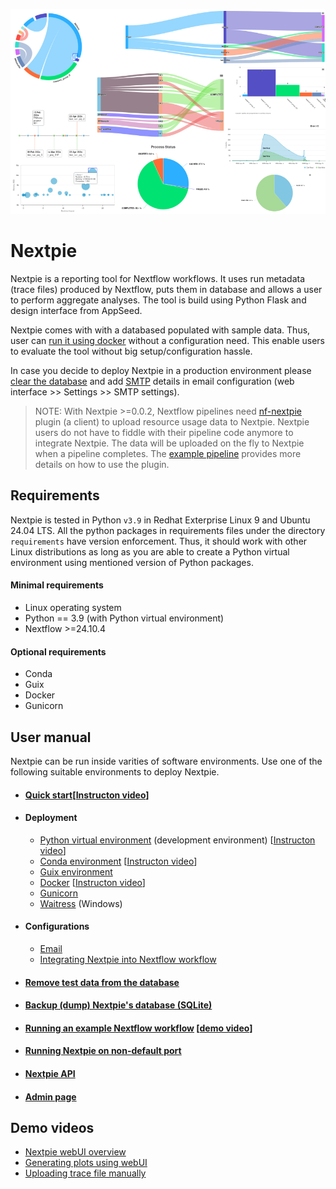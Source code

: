 ![](assets/images/nextpie-plots.png)
# Nextpie

Nextpie is a reporting tool for Nextflow workflows. It uses run metadata (trace files) produced by Nextflow, puts them in database and allows a user to perform aggregate analyses. The tool is build using Python Flask and design interface from AppSeed.

Nextpie comes with with a databased populated with sample data. Thus, user can [run it using docker](docs/deploy-docker.md) without a configuration need. This enable users to evaluate the tool without big setup/configuration hassle.

In case you decide to deploy Nextpie in a production environment please [clear the database](docs/db-clear-test-data.md) and add [SMTP](docs/config-email.md) details in email configuration (web interface >> Settings >> SMTP settings). 

> NOTE: With Nextpie >=0.0.2, Nextflow pipelines need [nf-nextpie](https://github.com/bishwaG/nf-nextpie) plugin (a client) to upload resource usage data to Nextpie. Nextpie users do not have to fiddle with their pipeline code anymore to integrate Nextpie. The data will be uploaded on the fly to Nextpie when a pipeline completes. The [example pipeline](docs/nextflow-workflow.md) provides more details on how to use the plugin.

## Requirements
Nextpie is tested in Python `v3.9` in Redhat Exterprise Linux 9 and Ubuntu 24.04 LTS. All the python packages in requirements files under the directory `requirements` have version enforcement. Thus, it should work with other Linux distributions as long as you are able to create a Python virtual environment using mentioned version of Python packages. 

#### Minimal requirements
* Linux operating system
* Python == 3.9 (with Python virtual environment)
* Nextflow >=24.10.4

#### Optional requirements
* Conda
* Guix
* Docker
* Gunicorn

## User manual
Nextpie can be run inside varities of software environments. Use one of the following suitable environments to deploy Nextpie.


* #### [Quick start](docs/quick-start.md)[[Instructon video](https://youtu.be/D-WCaAl1iBM)]
* #### Deployment
    - [Python virtual environment](docs/deploy-python.md) (development environment) [[Instructon video](https://youtu.be/HJSIUa0EsD0)]
    - [Conda environment](docs/deploy-conda.md) [[Instructon video](https://youtu.be/-2Af_aU4vmM)]
    - [Guix environment](docs/deploy-guix.md)
    - [Docker](docs/deploy-docker.md) [[Instructon video](https://youtu.be/kmLNcgQN33I)]
    - [Gunicorn](docs/deploy-gunicorn.md)
    - [Waitress](docs/deploy-waitress.md) (Windows)

* #### Configurations
    - [Email](docs/config-email.md)
    - [Integrating Nextpie into Nextflow workflow](docs/configure.md)

* #### [Remove test data from the database](docs/db-clear-test-data.md)
* #### [Backup (dump) Nextpie's database (SQLite)](docs/db-dump.md)

* #### [Running an example Nextflow workflow](docs/nextflow-workflow.md) [[demo video](https://youtu.be/ZrnkrdmcLv0)]
* #### [Running Nextpie on non-default port](docs/non-default-port.md)
* #### [Nextpie API](docs/api.md)
* #### [Admin page](docs/admin.md)

## Demo videos
* [Nextpie webUI overview](https://youtu.be/069BpLCY42c)
* [Generating plots using webUI](https://youtu.be/LSUZ7l-sJLU)
* [Uploading trace file manually](https://youtu.be/9uKZO2qpCug)
